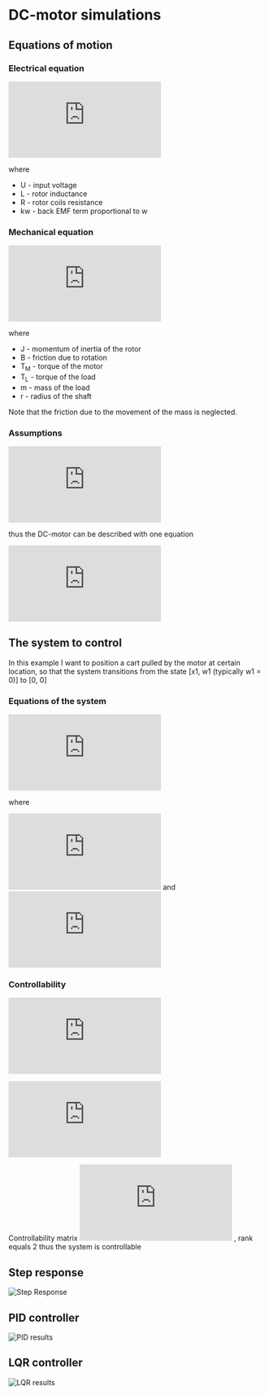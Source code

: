 # DC-motor simulations

## Equations of motion

### Electrical equation

![U = L\frac{di}{dt} + Ri + kw](https://latex.codecogs.com/gif.latex?U%20%3D%20L%5Cfrac%7Bdi%7D%7Bdt%7D%20&plus;%20Ri%20&plus;%20kw)

where 
- U - input voltage
- L - rotor inductance
- R - rotor coils resistance
- kw - back EMF term proportional to w

### Mechanical equation

![J\frac{dw}{dt} + Bw = T_M - T_L = ki - mr^2\frac{dw}{dt}](https://latex.codecogs.com/gif.latex?J%5Cfrac%7Bdw%7D%7Bdt%7D%20&plus;%20Bw%20%3D%20T_M%20-%20T_L%20%3D%20ki%20-%20mr%5E2%5Cfrac%7Bdw%7D%7Bdt%7D)

where
- J - momentum of inertia of the rotor
- B - friction due to rotation
- T<sub>M</sub> - torque of the motor
- T<sub>L</sub> - torque of the load
- m - mass of the load
- r - radius of the shaft

Note that the friction due to the movement of the mass is neglected.

### Assumptions

![\frac{L}{R} << \frac{J}{B}, => i = \frac{U}{R} - \frac{k}{Rw}](https://latex.codecogs.com/gif.latex?%5Cfrac%7BL%7D%7BR%7D%20%3C%3C%20%5Cfrac%7BJ%7D%7BB%7D%2C%20%3D%3E%20i%20%3D%20%5Cfrac%7BU%7D%7BR%7D%20-%20%5Cfrac%7Bk%7D%7BRw%7D)

thus the DC-motor can be described with one equation

![\frac{dw}{dt}(J + mr^2) + w(B + \frac{k^2}{R}) = \frac{kU}{R}](https://latex.codecogs.com/gif.latex?%5Cfrac%7Bdw%7D%7Bdt%7D%28J%20&plus;%20mr%5E2%29%20&plus;%20w%28B%20&plus;%20%5Cfrac%7Bk%5E2%7D%7BR%7D%29%20%3D%20%5Cfrac%7BkU%7D%7BR%7D)

## The system to control

In this example I want to position a cart pulled by the motor at certain location, so that the system transitions from the state [x1, w1 (typically w1 = 0)] to [0, 0]

### Equations of the system

![\begin{cases}\dot{x} = wr\\\dot{w}=-\alpha w + \beta U\end{cases}](https://latex.codecogs.com/gif.latex?%5Cbegin%7Bcases%7D%5Cdot%7Bx%7D%20%3D%20wr%5C%5C%5Cdot%7Bw%7D%3D-%5Calpha%20w%20&plus;%20%5Cbeta%20U%5Cend%7Bcases%7D)

where

![\alpha = \frac{B + k^2/R}{J + mr^2}](https://latex.codecogs.com/gif.latex?%5Calpha%20%3D%20%5Cfrac%7BB%20&plus;%20k%5E2/R%7D%7BJ%20&plus;%20mr%5E2%7D) and 
![\beta = \frac{k}{R(J + mr^2)}](https://latex.codecogs.com/gif.latex?%5Cbeta%20%3D%20%5Cfrac%7Bk%7D%7BR%28J%20&plus;%20mr%5E2%29%7D)

### Controllability

![A=\begin{bmatrix}0 & r\\ 0 & -\alpha\end{bmatrix}](https://latex.codecogs.com/gif.latex?A%3D%5Cbegin%7Bbmatrix%7D0%20%26%20r%5C%5C%200%20%26%20-%5Calpha%5Cend%7Bbmatrix%7D)

![B=\begin{bmatrix}0\\ \beta\end{bmatrix}](https://latex.codecogs.com/gif.latex?B%3D%5Cbegin%7Bbmatrix%7D0%5C%5C%20%5Cbeta%5Cend%7Bbmatrix%7D)

Controllability matrix 
![\begin{bmatrix}B && AB\end{bmatrix} = \begin{bmatrix}0 && r\beta\\\beta && -\alpha\beta\end{bmatrix}](https://latex.codecogs.com/gif.latex?%5Cbegin%7Bbmatrix%7DB%20%26%26%20AB%5Cend%7Bbmatrix%7D%20%3D%20%5Cbegin%7Bbmatrix%7D0%20%26%26%20r%5Cbeta%5C%5C%5Cbeta%20%26%26%20-%5Calpha%5Cbeta%5Cend%7Bbmatrix%7D)
, rank equals 2 thus the system is controllable

## Step response
![Step Response](step_response.png)

## PID controller
![PID results](pid.png)

## LQR controller
![LQR results](lqr.png)
